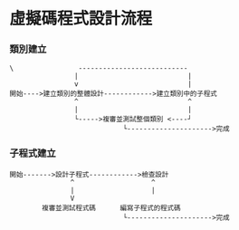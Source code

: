 # 虛擬碼程式設計流程
### 類別建立
```
\                ---------------------------
				|							|
				v							|
開始---->建立類別的整體設計------------>建立類別中的子程式
				^							^
				|							|
				└----->複審並測試整個類別 <----┘ 
							└--------------------->完成
```	

### 子程式建立
```
開始------->設計子程式------------>檢查設計
			   ^				   ^
			   |				   |
			   V
		複審並測試程式碼      編寫子程式的程式碼  
							└--------------------->完成
```	
<!--stackedit_data:
eyJoaXN0b3J5IjpbMTUwMzMyNjQxOSw2MDMwNDc0NTVdfQ==
-->